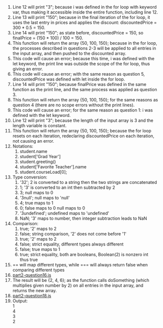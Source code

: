 1. Line 12 will print "3"; because i was defined in the for loop with keyword var, thus making it accessible inside the entire function, including line 12.
2. Line 13 will print "150"; because in the final iteration of the for loop, it uses the last entry in prices and applies the discount: discountedPrice = 300 * 0.5 = 150.
3. Line 14 will print "150"; as state before, discountedPrice = 150, so finalPrice = (150 * 100) / 100 = 150.
4. This function will return the array {50, 100, 150}; because in the for loop, the processes described in questions 2-3 will be applied to all entries in the input array, and then pushed to the discounted array.
5. This code will cause an error; because this time, i was defined with the let keyword, the print line was outside the scope of the for loop, thus giving an error.
6. This code will cause an error; with the same reason as question 5, discountedPrice was defined with let inside the for loop.
7. Line 14 will print "150"; because finalPrice was defined in the same function as the print line, and the same process was applied as question 3.
8. This function will return the array {50, 100, 150}; for the same reasons as question 4 (there are no scope errors without the print lines).
9. This code will cause an error; for the same reason as question 1: i was defined with the let keyword.
10. Line 12 will print "3"; because the length of the input array is 3 and the length variable is constant.
11. This function will return the array {50, 100, 150}; because the for loop resets on each iteration, redeclaring discountedPrice on each iteration, not causing an error.
12. Notations:
    1. student.name
    2. student['Grad Year']
    3. student.greeting()
    4. student['Favorite Teacher'].name
    5. student.courseLoad[0];
13. Type conversion:
    1. '32'; 2 is converted to a string then the two strings are concatenated
    2. 1; '3' is converted to an int then subtracted by 2
    3. 3; null maps to 0
    4. '3null'; null maps to 'null'
    5. 4; true maps to 1
    6. 0; false maps to 0 null maps to 0
    7. '3undefined'; undefined maps to 'undefined'
    8. NaN; '3' maps to number, then integer subtraction leads to NaN
14. Comparison:
    1. true; '2' maps to 2
    2. false; string comparison, '2' does not come before '1'
    3. true; '2' maps to 2
    4. false; strict equality, different types always different
    5. false; true maps to 1
    6. true; strict equality, both are booleans, Boolean(2) is nonzero int thus true
15. == will map different types, while === will always return false when comparing different types
16. [part2-question16.js](./part2-question16.js)
17. The result will be {2, 4, 6}; as the function calls doSomething (which multiplies given number by 2) on all entries in the input array, and returns the new array.
18. [part2-question18.js](part2-question18.js)
19. Output:  
1  
4  
3  
2
